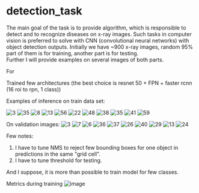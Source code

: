 # detection_task
The main goal of the task is to provide algorithm,
which is responsible to detect and to recognize diseases on x-ray images. 
Such tasks in computer vision is preferred to solve with CNN (convolutional neural networks) 
with object detection outputs. 
Initially we have ~900 x-ray images, random 95% part of them is for training, another part is for testing.  
Further I will provide examples on several images of both parts. 

For

Trained few architectures (the best choice is resnet 50 + FPN + faster rcnn (16 roi to rpn, 1 class))

Examples of inference on train data set:

![3](https://user-images.githubusercontent.com/29106459/113507007-9da9b800-9550-11eb-91c9-60ba20dab9c6.png)
![35](https://user-images.githubusercontent.com/29106459/113507035-d6499180-9550-11eb-9baf-6563f3c2d25b.png)
![8](https://user-images.githubusercontent.com/29106459/113507042-dfd2f980-9550-11eb-91ad-f9f579c62285.png)
![13](https://user-images.githubusercontent.com/29106459/113507046-e5304400-9550-11eb-904e-0f364b28398c.png)
![56](https://user-images.githubusercontent.com/29106459/113507056-efead900-9550-11eb-97fb-d9103c0b946e.png)
![22](https://user-images.githubusercontent.com/29106459/113507060-f6795080-9550-11eb-955b-724fbaa0454f.png)
![48](https://user-images.githubusercontent.com/29106459/113507065-fda05e80-9550-11eb-974e-7e75562430b8.png)
![38](https://user-images.githubusercontent.com/29106459/113507075-06913000-9551-11eb-949c-50273cd54c2c.png)
![35](https://user-images.githubusercontent.com/29106459/113507083-1a3c9680-9551-11eb-99d1-3fe7ef97adb5.png)
![41](https://user-images.githubusercontent.com/29106459/113507086-1f99e100-9551-11eb-9513-37437c08ea16.png)
![59](https://user-images.githubusercontent.com/29106459/113507090-232d6800-9551-11eb-904c-c7cb0485af8c.png)

On validation images:
![3](https://user-images.githubusercontent.com/29106459/113507106-36d8ce80-9551-11eb-96f3-926620f42f86.png)
![7](https://user-images.githubusercontent.com/29106459/113507117-3fc9a000-9551-11eb-85ff-e3d67ae5afe0.png)
![6](https://user-images.githubusercontent.com/29106459/113507120-49530800-9551-11eb-99fd-5ea99dc69a70.png)
![36](https://user-images.githubusercontent.com/29106459/113507123-4ce68f00-9551-11eb-8c76-d757c5e751c3.png)
![37](https://user-images.githubusercontent.com/29106459/113507131-54a63380-9551-11eb-8587-2319e9a33415.png)
![26](https://user-images.githubusercontent.com/29106459/113507138-5a9c1480-9551-11eb-8a33-10e5fb5a89ed.png)
![40](https://user-images.githubusercontent.com/29106459/113507146-65ef4000-9551-11eb-8d5c-6e4d563f3e0b.png)
![29](https://user-images.githubusercontent.com/29106459/113507162-79021000-9551-11eb-94a9-95f55d7a0dc5.png)
![13](https://user-images.githubusercontent.com/29106459/113507169-87502c00-9551-11eb-8e2f-66ba3b3cd9b8.png)
![24](https://user-images.githubusercontent.com/29106459/113507175-946d1b00-9551-11eb-8b6b-91fd858f82ba.png)


Few notes:
1) I have to tune NMS to reject few bounding boxes for one object in predictions in the same "grid cell".
2) I have to tune threshold for testing.

And I suppose, it is more than possible to train model for few classes.

Metrics during training
![image](https://user-images.githubusercontent.com/29106459/113508886-2a597380-955b-11eb-8cb3-9e8cb94921e6.png)
